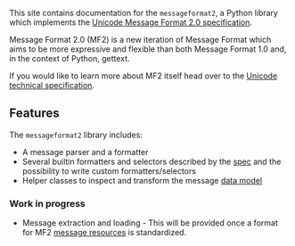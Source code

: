 This site contains documentation for the `messageformat2`, a Python library
which implements the [Unicode Message Format 2.0
specification](https://www.unicode.org/reports/tr35/tr35-72/tr35-messageFormat.html).

Message Format 2.0 (MF2) is a new iteration of Message Format which aims to be
more expressive and flexible than both Message Format 1.0 and, in the context of
Python, gettext.

If you would like to learn more about MF2 itself head over to the [Unicode technical
specification](https://www.unicode.org/reports/tr35/tr35-72/tr35-messageFormat.html).

## Features

The `messageformat2` library includes:

- A message parser and a formatter
- Several builtin formatters and selectors described by the
  [spec](https://www.unicode.org/reports/tr35/tr35-72/tr35-messageFormat.html#function-registry)
  and the possibility to write custom formatters/selectors
- Helper classes to inspect and transform the message [data
  model](https://www.unicode.org/reports/tr35/tr35-72/tr35-messageFormat.html#interchange-data-model)

### Work in progress

- Message extraction and loading - This will be provided once a format for MF2
  [message resources](https://github.com/eemeli/message-resource-wg) is
  standardized.
